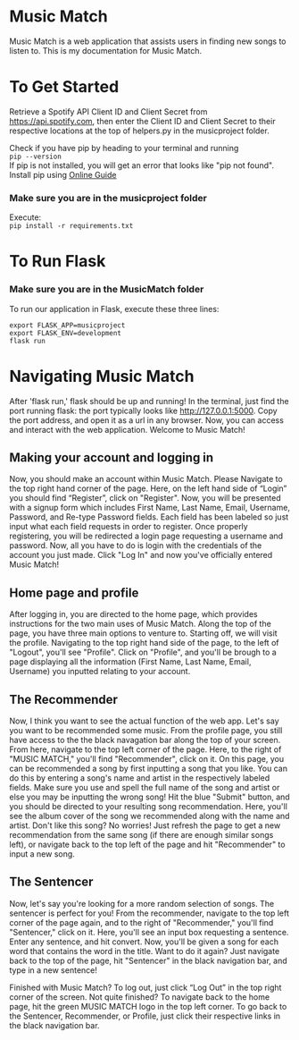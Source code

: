 # Music Match
 
Music Match is a web application that assists users in finding new songs to listen to. This is my documentation for Music Match.
 
# To Get Started
Retrieve a Spotify API Client ID and Client Secret from https://api.spotify.com, then enter the Client ID and Client Secret to their respective locations at the top of helpers.py in the musicproject folder.

Check if you have pip by heading to your terminal and running <br/>
`pip --version` <br/>
If pip is not installed, you will get an error that looks like "pip not found". Install pip using [Online Guide](https://www.geeksforgeeks.org/download-and-install-pip-latest-version/) <br/>
 
### Make sure you are in the musicproject folder
 
Execute: <br/>
`pip install -r requirements.txt`
 
# To Run Flask
 
### Make sure you are in the MusicMatch folder
 
To run our application in Flask, execute these three lines: <br/>
 
`export FLASK_APP=musicproject` <br/>
`export FLASK_ENV=development` <br/>
`flask run`

# Navigating Music Match
After 'flask run,' flask should be up and running! In the terminal, just find the port running flask: the port typically looks like http://127.0.0.1:5000. Copy the port address, and open it as a url in any browser. Now, you can access and interact with the web application. Welcome to Music Match!

## Making your account and logging in
Now, you should make an account within Music Match. Please Navigate to the top right hand corner of the page. Here, on the left hand side of “Login” you should find “Register”, click on "Register". Now, you will be presented with a signup form which includes First Name, Last Name, Email, Username, Password, and Re-type Password fields. Each field has been labeled so just input what each field requests in order to register. Once properly registering, you will be redirected a login page requesting a username and password. Now, all you have to do is login with the credentials of the account you just made. Click "Log In" and now you've officially entered Music Match!

## Home page and profile
After logging in, you are directed to the home page, which provides instructions for the two main uses of Music Match. Along the top of the page, you have three main options to venture to. Starting off, we will visit the profile. Navigating to the top right hand side of the page, to the left of "Logout", you'll see "Profile". Click on "Profile", and you'll be brough to a page displaying all the information (First Name, Last Name, Email, Username) you inputted relating to your account.

## The Recommender
Now, I think you want to see the actual function of the web app. Let's say you want to be recommended some music. From the profile page, you still have access to the the black navagation bar along the top of your screen. From here, navigate to the top left corner of the page. Here, to the right of "MUSIC MATCH," you'll find "Recommender", click on it. On this page, you can be recommended a song by first inputting a song that you like. You can do this by entering a song's name and artist in the respectively labeled fields. Make sure you use and spell the full name of the song and artist or else you may be inputting the wrong song! Hit the blue "Submit" button, and you should be directed to your resulting song recommendation. Here, you'll see the album cover of the song we recommended along with the name and artist. Don't like this song? No worries! Just refresh the page to get a new recommendation from the same song (if there are enough similar songs left), or navigate back to the top left of the page and hit "Recommender" to input a new song.

## The Sentencer
Now, let's say you're looking for a more random selection of songs. The sentencer is perfect for you! From the recommender, navigate to the top left corner of the page again, and to the right of "Recommender," you'll find "Sentencer," click on it. Here, you'll see an input box requesting a sentence. Enter any sentence, and hit convert. Now, you'll be given a song for each word that contains the word in the title. Want to do it again? Just navigate back to the top of the page, hit "Sentencer" in the black navigation bar, and type in a new sentence!

Finished with Music Match? To log out, just click “Log Out” in the top right corner of the screen. Not quite finished? To navigate back to the home page, hit the green MUSIC MATCH logo in the top left corner. To go back to the Sentencer, Recommender, or Profile, just click their respective links in the black navigation bar.
